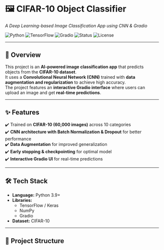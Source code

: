 # 🖼️ **CIFAR-10 Object Classifier**  
_A Deep Learning-based Image Classification App using CNN & Gradio_

![Python](https://img.shields.io/badge/Python-3.9%2B-blue)
![TensorFlow](https://img.shields.io/badge/TensorFlow-2.x-orange)
![Gradio](https://img.shields.io/badge/UI-Gradio-yellow)
![Status](https://img.shields.io/badge/Status-Active-brightgreen)
![License](https://img.shields.io/badge/License-MIT-blue)

---

## **📌 Overview**
This project is an **AI-powered image classification app** that predicts objects from the **CIFAR-10 dataset**.  
It uses a **Convolutional Neural Network (CNN)** trained with **data augmentation and regularization** to achieve high accuracy.  
The project features an **interactive Gradio interface** where users can upload an image and get **real-time predictions**.

---

## **✨ Features**
✔️ Trained on **CIFAR-10 (60,000 images)** across 10 categories  
✔️ **CNN architecture with Batch Normalization & Dropout** for better performance  
✔️ **Data Augmentation** for improved generalization  
✔️ **Early stopping & checkpointing** for optimal model  
✔️ **Interactive Gradio UI** for real-time predictions  

---

## **🛠 Tech Stack**
- **Language:** Python 3.9+  
- **Libraries:**  
  - TensorFlow / Keras  
  - NumPy  
  - Gradio  
- **Dataset:** CIFAR-10  

---

## **📂 Project Structure**
